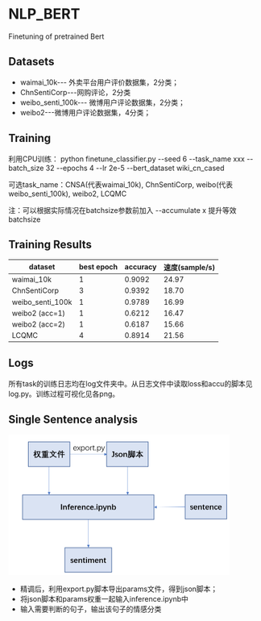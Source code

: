 # NLP_BERT
 Finetuning of pretrained Bert

## Datasets

- waimai_10k--- 外卖平台用户评价数据集，2分类；
- ChnSentiCorp---网购评论，2分类
- weibo_senti_100k--- 微博用户评论数据集，2分类；
- weibo2---微博用户评论数据集，4分类；

## Training

利用CPU训练： python finetune_classifier.py --seed 6 --task_name xxx --batch_size 32 --epochs 4 --lr 2e-5 --bert_dataset wiki_cn_cased



可选task_name：CNSA(代表waimai_10k), ChnSentiCorp, weibo(代表weibo_senti_100k), weibo2, LCQMC



注：可以根据实际情况在batchsize参数前加入 --accumulate x 提升等效batchsize 



## Training Results



| dataset          | best epoch | accuracy | 速度(sample/s) |
| ---------------- | ---------- | -------- | -------------- |
| waimai_10k       | 1          | 0.9092   | 24.97          |
| ChnSentiCorp     | 3          | 0.9392   | 18.70          |
| weibo_senti_100k | 1          | 0.9789   | 16.99          |
| weibo2 (acc=1)   | 1          | 0.6212   | 16.47          |
| weibo2 (acc=2)   | 1          | 0.6187   | 15.66          |
| LCQMC            | 4          | 0.8914   | 21.56          |



## Logs

所有task的训练日志均在log文件夹中。从日志文件中读取loss和accu的脚本见log.py。训练过程可视化见各png。

## Single Sentence analysis

<img src="./inference.png" style="zoom:50%;" />





- 精调后，利用export.py脚本导出params文件，得到json脚本；
- 将json脚本和params权重一起输入inference.ipynb中
- 输入需要判断的句子，输出该句子的情感分类
